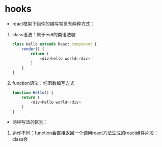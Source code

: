 # hooks

- react框架下组件的编写常见有两种方式：

1. class语法：属于es6的类语法糖

    ```js
    class Hello extends React.component {
        render() {
            return (
                <div>hello world</div>
            )
        }
    }
    ```

2. function语法：纯函数编写方式

    ```js
    function Hello() {
        return (
            <div>hello world</div>
        )
    }
    ```

- 两种写法的区别：

1. 运作不同：function会直接返回一个调用react方法生成的react组件片段；class会
